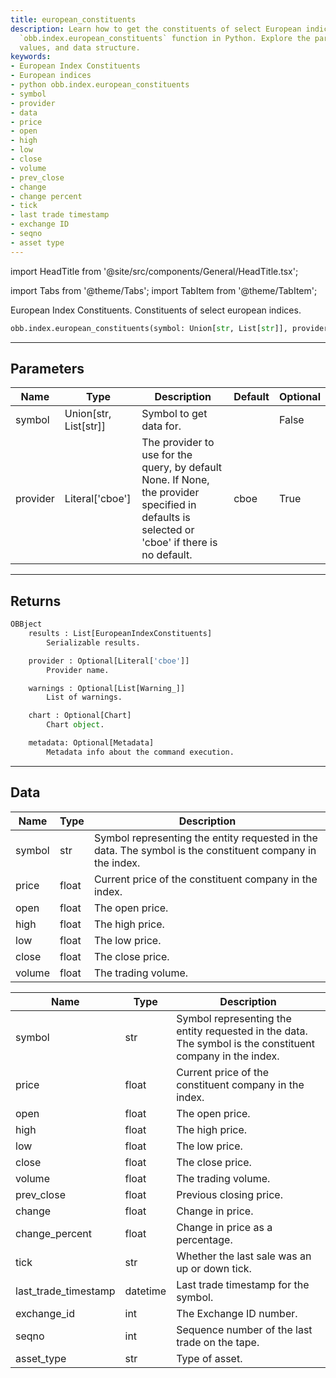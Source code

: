 ```yaml
---
title: european_constituents
description: Learn how to get the constituents of select European indices using the
  `obb.index.european_constituents` function in Python. Explore the parameters, return
  values, and data structure.
keywords:
- European Index Constituents
- European indices
- python obb.index.european_constituents
- symbol
- provider
- data
- price
- open
- high
- low
- close
- volume
- prev_close
- change
- change percent
- tick
- last trade timestamp
- exchange ID
- seqno
- asset type
---
```


import HeadTitle from '@site/src/components/General/HeadTitle.tsx';

<HeadTitle title="index /european_constituents - Reference | OpenBB Platform Docs" />

<!-- markdownlint-disable MD012 MD031 MD033 -->

import Tabs from '@theme/Tabs';
import TabItem from '@theme/TabItem';

European Index Constituents. Constituents of select european indices.

```python wordwrap
obb.index.european_constituents(symbol: Union[str, List[str]], provider: Literal[str] = cboe)
```

---

## Parameters

<Tabs>
<TabItem value="standard" label="Standard">

| Name | Type | Description | Default | Optional |
| ---- | ---- | ----------- | ------- | -------- |
| symbol | Union[str, List[str]] | Symbol to get data for. |  | False |
| provider | Literal['cboe'] | The provider to use for the query, by default None. If None, the provider specified in defaults is selected or 'cboe' if there is no default. | cboe | True |
</TabItem>

</Tabs>

---

## Returns

```python wordwrap
OBBject
    results : List[EuropeanIndexConstituents]
        Serializable results.

    provider : Optional[Literal['cboe']]
        Provider name.

    warnings : Optional[List[Warning_]]
        List of warnings.

    chart : Optional[Chart]
        Chart object.

    metadata: Optional[Metadata]
        Metadata info about the command execution.
```

---

## Data

<Tabs>
<TabItem value="standard" label="Standard">

| Name | Type | Description |
| ---- | ---- | ----------- |
| symbol | str | Symbol representing the entity requested in the data. The symbol is the constituent company in the index. |
| price | float | Current price of the constituent company in the index. |
| open | float | The open price. |
| high | float | The high price. |
| low | float | The low price. |
| close | float | The close price. |
| volume | float | The trading volume. |
</TabItem>

<TabItem value='cboe' label='cboe'>

| Name | Type | Description |
| ---- | ---- | ----------- |
| symbol | str | Symbol representing the entity requested in the data. The symbol is the constituent company in the index. |
| price | float | Current price of the constituent company in the index. |
| open | float | The open price. |
| high | float | The high price. |
| low | float | The low price. |
| close | float | The close price. |
| volume | float | The trading volume. |
| prev_close | float | Previous closing  price. |
| change | float | Change in price. |
| change_percent | float | Change in price as a percentage. |
| tick | str | Whether the last sale was an up or down tick. |
| last_trade_timestamp | datetime | Last trade timestamp for the symbol. |
| exchange_id | int | The Exchange ID number. |
| seqno | int | Sequence number of the last trade on the tape. |
| asset_type | str | Type of asset. |
</TabItem>

</Tabs>

